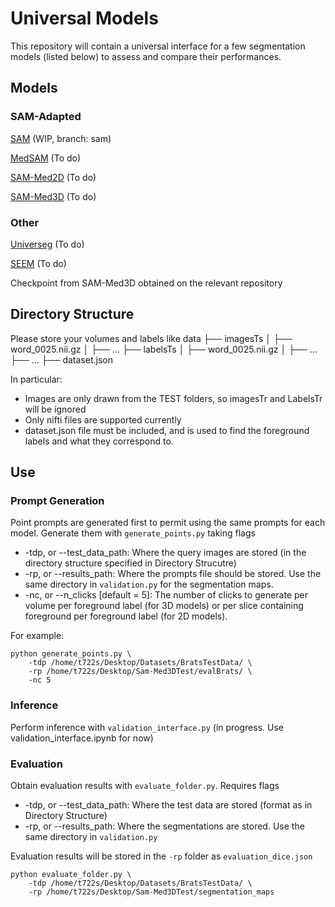 # Universal Models
This repository will contain a universal interface for a few segmentation models (listed below) to assess and compare their performances.

## Models
### SAM-Adapted

[SAM](https://github.com/facebookresearch/segment-anything) (WIP, branch: sam)

[MedSAM](needlink) (To do)

[SAM-Med2D](https://github.com/OpenGVLab/SAM-Med2D) (To do)

[SAM-Med3D](https://github.com/uni-medical/SAM-Med3D) (To do)

### Other

[Universeg](https://github.com/JJGO/UniverSeg) (To do)

[SEEM](https://github.com/UX-Decoder/Segment-Everything-Everywhere-All-At-Once) (To do)

Checkpoint from SAM-Med3D obtained on the relevant repository

## Directory Structure
Please store your volumes and labels like
data
  ├── imagesTs
  │ ├── word_0025.nii.gz
  │ ├── ...
  ├── labelsTs
  │ ├── word_0025.nii.gz
  │ ├── ...
  ├── ...
  ├── dataset.json

In particular:
* Images are only drawn from the TEST folders, so imagesTr and LabelsTr will be ignored
* Only nifti files are supported currently
* dataset.json file must be included, and is used to find the foreground labels and what they correspond to.

## Use
### Prompt Generation

Point prompts are generated first to permit using the same prompts for each model. Generate them with `generate_points.py` taking flags
- -tdp, or --test_data_path: Where the query images are stored (in the directory structure specified in Directory Strucutre)
- -rp, or --results_path: Where the prompts file should be stored. Use the same directory in `validation.py` for the segmentation maps.
- -nc, or --n_clicks [default = 5]: The number of clicks to generate per volume per foreground label (for 3D models) or per slice containing foreground per foreground label (for 2D models). 

For example:
```
python generate_points.py \
    -tdp /home/t722s/Desktop/Datasets/BratsTestData/ \
    -rp /home/t722s/Desktop/Sam-Med3DTest/evalBrats/ \
    -nc 5
```

### Inference
Perform inference with `validation_interface.py` (in progress. Use validation_interface.ipynb for now)

### Evaluation
Obtain evaluation results with `evaluate_folder.py`. Requires flags
- -tdp, or --test_data_path: Where the test data are stored (format as in Directory Structure)
- -rp, or --results_path: Where the segmentations are stored. Use the same directory in `validation.py` 

Evaluation results will be stored in the `-rp` folder as `evaluation_dice.json`

```
python evaluate_folder.py \
    -tdp /home/t722s/Desktop/Datasets/BratsTestData/ \
    -rp /home/t722s/Desktop/Sam-Med3DTest/segmentation_maps
```
